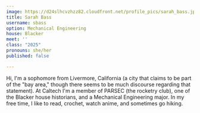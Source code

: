 ```yaml
---
image: https://d24slhcvzhzz82.cloudfront.net/profile_pics/sarah_bass.jpg
title: Sarah Bass
username: sbass
option: Mechanical Engineering
house: Blacker
meet: ''
class: "2025"
pronouns: she/her
published: false

---
```

Hi, I'm a sophomore from Livermore, California (a city that claims to be part of the "bay area," though there seems to be much discourse regarding that statement). At Caltech I'm a member of PARSEC (the rocketry club), one of the Blacker house historians, and a Mechanical Engineering major. In my free time, I like to read, crochet, watch anime, and sometimes go hiking.